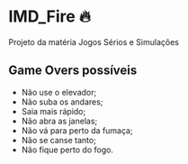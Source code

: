 # IMD_Fire 🔥
Projeto da matéria Jogos Sérios e Simulações

## Game Overs possíveis
* Não use o elevador;
* Não suba os andares;
* Saia mais rápido;
* Não abra as janelas;
* Não vá para perto da fumaça;
* Não se canse tanto;
* Não fique perto do fogo.
